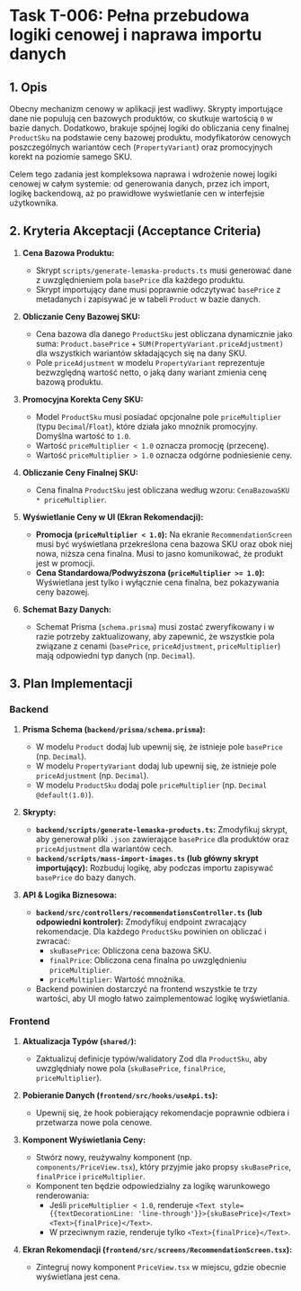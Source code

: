 
# Task T-006: Pełna przebudowa logiki cenowej i naprawa importu danych

## 1. Opis

Obecny mechanizm cenowy w aplikacji jest wadliwy. Skrypty importujące dane nie populują cen bazowych produktów, co skutkuje wartością `0` w bazie danych. Dodatkowo, brakuje spójnej logiki do obliczania ceny finalnej `ProductSku` na podstawie ceny bazowej produktu, modyfikatorów cenowych poszczególnych wariantów cech (`PropertyVariant`) oraz promocyjnych korekt na poziomie samego SKU.

Celem tego zadania jest kompleksowa naprawa i wdrożenie nowej logiki cenowej w całym systemie: od generowania danych, przez ich import, logikę backendową, aż po prawidłowe wyświetlanie cen w interfejsie użytkownika.

## 2. Kryteria Akceptacji (Acceptance Criteria)

1.  **Cena Bazowa Produktu:**
    *   Skrypt `scripts/generate-lemaska-products.ts` musi generować dane z uwzględnieniem pola `basePrice` dla każdego produktu.
    *   Skrypt importujący dane musi poprawnie odczytywać `basePrice` z metadanych i zapisywać je w tabeli `Product` w bazie danych.

2.  **Obliczanie Ceny Bazowej SKU:**
    *   Cena bazowa dla danego `ProductSku` jest obliczana dynamicznie jako suma: `Product.basePrice` + `SUM(PropertyVariant.priceAdjustment)` dla wszystkich wariantów składających się na dany SKU.
    *   Pole `priceAdjustment` w modelu `PropertyVariant` reprezentuje bezwzględną wartość netto, o jaką dany wariant zmienia cenę bazową produktu.

3.  **Promocyjna Korekta Ceny SKU:**
    *   Model `ProductSku` musi posiadać opcjonalne pole `priceMultiplier` (typu `Decimal`/`Float`), które działa jako mnożnik promocyjny. Domyślna wartość to `1.0`.
    *   Wartość `priceMultiplier < 1.0` oznacza promocję (przecenę).
    *   Wartość `priceMultiplier > 1.0` oznacza odgórne podniesienie ceny.

4.  **Obliczanie Ceny Finalnej SKU:**
    *   Cena finalna `ProductSku` jest obliczana według wzoru: `CenaBazowaSKU * priceMultiplier`.

5.  **Wyświetlanie Ceny w UI (Ekran Rekomendacji):**
    *   **Promocja (`priceMultiplier < 1.0`):** Na ekranie `RecommendationScreen` musi być wyświetlana przekreślona cena bazowa SKU oraz obok niej nowa, niższa cena finalna. Musi to jasno komunikować, że produkt jest w promocji.
    *   **Cena Standardowa/Podwyższona (`priceMultiplier >= 1.0`):** Wyświetlana jest tylko i wyłącznie cena finalna, bez pokazywania ceny bazowej.

6.  **Schemat Bazy Danych:**
    *   Schemat Prisma (`schema.prisma`) musi zostać zweryfikowany i w razie potrzeby zaktualizowany, aby zapewnić, że wszystkie pola związane z cenami (`basePrice`, `priceAdjustment`, `priceMultiplier`) mają odpowiedni typ danych (np. `Decimal`).

## 3. Plan Implementacji

### Backend

1.  **Prisma Schema (`backend/prisma/schema.prisma`):**
    *   W modelu `Product` dodaj lub upewnij się, że istnieje pole `basePrice` (np. `Decimal`).
    *   W modelu `PropertyVariant` dodaj lub upewnij się, że istnieje pole `priceAdjustment` (np. `Decimal`).
    *   W modelu `ProductSku` dodaj pole `priceMultiplier` (np. `Decimal @default(1.0)`).

2.  **Skrypty:**
    *   **`backend/scripts/generate-lemaska-products.ts`:** Zmodyfikuj skrypt, aby generował pliki `.json` zawierające `basePrice` dla produktów oraz `priceAdjustment` dla wariantów cech.
    *   **`backend/scripts/mass-import-images.ts` (lub główny skrypt importujący):** Rozbuduj logikę, aby podczas importu zapisywać `basePrice` do bazy danych.

3.  **API & Logika Biznesowa:**
    *   **`backend/src/controllers/recommendationsController.ts` (lub odpowiedni kontroler):** Zmodyfikuj endpoint zwracający rekomendacje. Dla każdego `ProductSku` powinien on obliczać i zwracać:
        *   `skuBasePrice`: Obliczona cena bazowa SKU.
        *   `finalPrice`: Obliczona cena finalna po uwzględnieniu `priceMultiplier`.
        *   `priceMultiplier`: Wartość mnożnika.
    *   Backend powinien dostarczyć na frontend wszystkie te trzy wartości, aby UI mogło łatwo zaimplementować logikę wyświetlania.

### Frontend

1.  **Aktualizacja Typów (`shared/`):**
    *   Zaktualizuj definicje typów/walidatory Zod dla `ProductSku`, aby uwzględniały nowe pola (`skuBasePrice`, `finalPrice`, `priceMultiplier`).

2.  **Pobieranie Danych (`frontend/src/hooks/useApi.ts`):**
    *   Upewnij się, że hook pobierający rekomendacje poprawnie odbiera i przetwarza nowe pola cenowe.

3.  **Komponent Wyświetlania Ceny:**
    *   Stwórz nowy, reużywalny komponent (np. `components/PriceView.tsx`), który przyjmie jako propsy `skuBasePrice`, `finalPrice` i `priceMultiplier`.
    *   Komponent ten będzie odpowiedzialny za logikę warunkowego renderowania:
        *   Jeśli `priceMultiplier < 1.0`, renderuje `<Text style={{textDecorationLine: 'line-through'}}>{skuBasePrice}</Text> <Text>{finalPrice}</Text>`.
        *   W przeciwnym razie, renderuje tylko `<Text>{finalPrice}</Text>`.

4.  **Ekran Rekomendacji (`frontend/src/screens/RecommendationScreen.tsx`):**
    *   Zintegruj nowy komponent `PriceView.tsx` w miejscu, gdzie obecnie wyświetlana jest cena.
